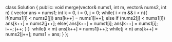 class Solution {
public:
void merge(vector<int>& nums1, int m, vector<int>& nums2, int n) {
vector<int> ans = nums1;
int k = 0, i = 0, j = 0;
while( i < m && i < n){
if(nums1[i] < nums2[j])
ans[k++] = nums1[i++];
else if (nums2[j] < nums1[i])
ans[k++] = nums2[j++];
else{
ans[k++] = nums1[i];
ans[k++] = nums1[i];
i++; j++;
}
}
​
while(i < m)
ans[k++] = nums1[i++];
while(j < n)
ans[k++] = nums2[j++];
nums1 = ans;
}
};
